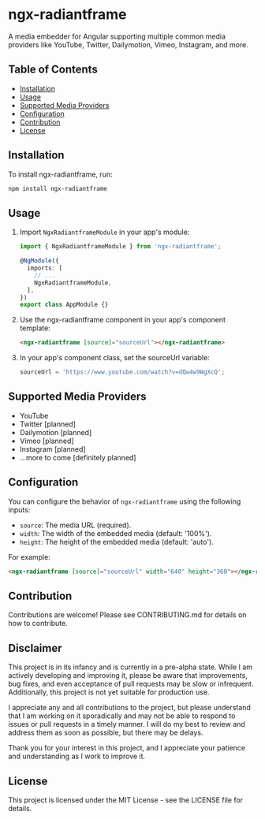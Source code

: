# ngx-radiantframe

A media embedder for Angular supporting multiple common media providers like YouTube, Twitter, Dailymotion, Vimeo, Instagram, and more.

## Table of Contents

- [Installation](#installation)
- [Usage](#usage)
- [Supported Media Providers](#supported-media-providers)
- [Configuration](#configuration)
- [Contribution](#contribution)
- [License](#license)

## Installation

To install ngx-radiantframe, run:

```bash
npm install ngx-radiantframe
```

## Usage

1. Import `NgxRadiantframeModule` in your app's module:

    ```typescript
    import { NgxRadiantframeModule } from 'ngx-radiantframe';

    @NgModule({
      imports: [
        // ...
        NgxRadiantframeModule,
      ],
    })
    export class AppModule {}
    ```

2. Use the ngx-radiantframe component in your app's component template:

    ```html
    <ngx-radiantframe [source]="sourceUrl"></ngx-radiantframe>
    ```

3. In your app's component class, set the sourceUrl variable:

    ```typescript
    sourceUrl = 'https://www.youtube.com/watch?v=dQw4w9WgXcQ';
    ```

## Supported Media Providers

- YouTube
- Twitter [planned]
- Dailymotion [planned]
- Vimeo [planned]
- Instagram [planned]
- ...more to come [definitely planned]

## Configuration

You can configure the behavior of `ngx-radiantframe` using the following inputs:

- `source`: The media URL (required).
- `width`: The width of the embedded media (default: '100%').
- `height`: The height of the embedded media (default: 'auto').

For example:

```html
<ngx-radiantframe [source]="sourceUrl" width="640" height="360"></ngx-radiantframe>
```

## Contribution

Contributions are welcome! Please see CONTRIBUTING.md for details on how to contribute.

## Disclaimer

This project is in its infancy and is currently in a pre-alpha state. While I am actively developing and improving it, please be aware that improvements, bug fixes, and even acceptance of pull requests may be slow or infrequent. Additionally, this project is not yet suitable for production use.

I appreciate any and all contributions to the project, but please understand that I am working on it sporadically and may not be able to respond to issues or pull requests in a timely manner. I will do my best to review and address them as soon as possible, but there may be delays.

Thank you for your interest in this project, and I appreciate your patience and understanding as I work to improve it.

## License

This project is licensed under the MIT License - see the LICENSE file for details.
